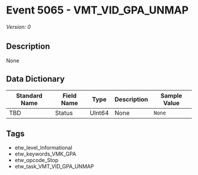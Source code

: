 # Event 5065 - VMT_VID_GPA_UNMAP
###### Version: 0

## Description
None

## Data Dictionary
|Standard Name|Field Name|Type|Description|Sample Value|
|---|---|---|---|---|
|TBD|Status|UInt64|None|`None`|

## Tags
* etw_level_Informational
* etw_keywords_VMK_GPA
* etw_opcode_Stop
* etw_task_VMT_VID_GPA_UNMAP